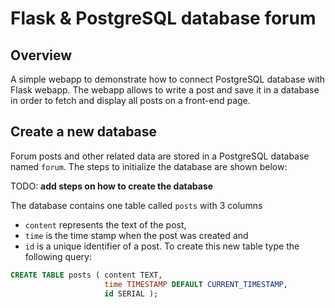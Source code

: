 # Flask & PostgreSQL database forum
## Overview
A simple webapp to demonstrate how to connect PostgreSQL database with Flask webapp. The webapp allows to write a post and save it in a database in order to fetch and display all posts on a front-end page.

## Create a new database
Forum posts and other related data are stored in a PostgreSQL database named `forum`. The steps to initialize the database are shown below:

TODO: **add steps on how to create the database**

The database contains one table called `posts` with 3 columns 
- `content` represents the text of the post, 
- `time` is the time stamp when the post was created and 
- `id` is a unique identifier of a post. To create this new table type the following query:

```sql
CREATE TABLE posts ( content TEXT,
                     time TIMESTAMP DEFAULT CURRENT_TIMESTAMP,
                     id SERIAL );
```                  
                     
